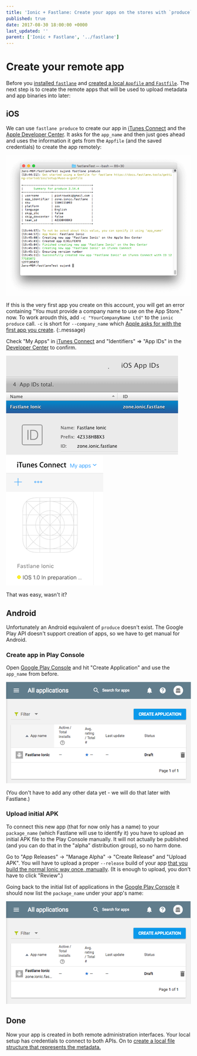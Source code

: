 ```yaml
---
title: 'Ionic + Fastlane: Create your apps on the stores with `produce`'
published: true
date: 2017-08-30 18:00:00 +0000
last_updated: ''
parent: ['Ionic + Fastlane', '../fastlane']
---
```

# Create your remote app

Before you [installed `fastlane`](install-fastlane.md) and [created a local `Appfile` and `Fastfile`](initialize-fastlane-for-your-cordova-ios-and-android-apps.md). The next step is to create the remote apps that will be used to upload metadata and app binaries into later:

## iOS

We can use `fastlane produce` to create our app in [iTunes Connect](https://itunesconnect.apple.com/WebObjects/iTunesConnect.woa/ra/ng/app) and the [Apple Developer Center](https://developer.apple.com/account/ios/identifier/bundle). It asks for the `app_name` and then just goes ahead and uses the information it gets from the `Appfile` (and the saved credentials) to create the app remotely:

![`fastlane produce`](/assets/fastlane/fastlane-produce.png)

If this is the very first app you create on this account, you will get an error containing "You must provide a company name to use on the App Store." now. To work aroudn this, add `-c "YourCompanyName Ltd"` to the `ionic produce` call. `-c` is short for `--company_name` which [Apple asks for with the first app you create](https://developer.apple.com/library/content/documentation/LanguagesUtilities/Conceptual/iTunesConnect_Guide/Chapters/FirstSteps.html#//apple_ref/doc/uid/TP40011225-CH19-SW4).
{:.message}

Check "My Apps" in [iTunes Connect](https://itunesconnect.apple.com/WebObjects/iTunesConnect.woa/ra/ng/app) and "Identifiers" => "App IDs" in the [Developer Center](https://developer.apple.com/account/ios/identifier/bundle) to confirm.

![New app in Apple Developer Center](/assets/fastlane/fastlane-produce-dev.png) ![New App in iTunes Connect](/assets/fastlane/fastlane-produce-connect.png)

That was easy, wasn't it?

## Android

Unfortunately an Android equivalent of `produce` doesn't exist. The Google Play API doesn't support creation of apps, so we have to get manual for Android.

### Create app in Play Console

Open [Google Play Console](https://play.google.com/apps/publish/) and hit "Create Application" and use the `app_name` from before.

[TODO]: <> (animated gif)

![Google Play Console, name only](/assets/fastlane/google-play-console-name-only.png)

(You don't have to add any other data yet - we will do that later with Fastlane.)

### Upload initial APK

To connect this new app (that for now only has a name) to your `package_name` (which Fastlane will use to identify it) you have to upload an initial APK file to the Play Console manually. It will not actually be published (and you can do that in the "alpha" distribution group), so no harm done. 

Go to "App Releases" -> "Manage Alpha" -> "Create Release" and "Upload APK". You will have to upload a proper `--release` build of your app [that you build the normal Ionic way once, manually](TODO). (It is enough to upload, you don't have to click "Review".)

Going back to the initial list of applications in the [Google Play Console](https://play.google.com/apps/publish/) it should now list the `package_name` under your app's name:

![Google Play Console, with package name](/assets/fastlane/google-play-console-package-name.png)

## Done

Now your app is created in both remote administration interfaces. Your local setup has credentials to connect to both APIs. On to [create a local file structure that represents the metadata.](create-local-file-structure.md)

